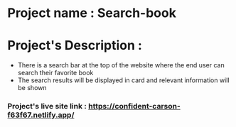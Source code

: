# Project name : Search-book
# Project's Description : 
* There is a search bar at the top of the website where the end user can search their favorite book
* The search results will be displayed in card and relevant information will be shown

### Project's live site link : https://confident-carson-f63f67.netlify.app/

